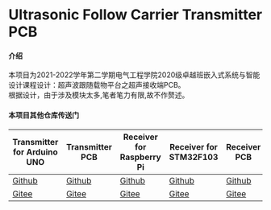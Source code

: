 # Ultrasonic Follow Carrier Transmitter PCB

#### 介绍
本项目为2021-2022学年第二学期电气工程学院2020级卓越班嵌入式系统与智能设计课程设计：超声波跟随载物平台之超声接收端PCB。<br>
根据设计，由于涉及模块太多,笔者笔力有限,故不作赘述。

#### 本项目其他仓库传送门
| Transmitter for Arduino UNO | Transmitter PCB | Receiver for Raspberry Pi | Receiver for STM32F103 | Receiver PCB |
| ---- | ---- | ---- | ---- | ---- |
| [Github](https://github.com/TantalumKevin/UltrasonicFollowCarrierTransmitter-for-ArduinoUNO) | [Github](https://github.com/TantalumKevin/UltrasonicFollowCarrierTransmitter-PCB) | [Github](https://github.com/TantalumKevin/UltrasonicFollowCarrierReceiver-for-RaspberryPi)  | [Github](https://github.com/TantalumKevin/UltrasonicFollowCarrierReceiver-for-STM32F103) | [Github](https://github.com/TantalumKevin/UltrasonicFollowCarrierReceiver-PCB) |
| [Gitee](https://gitee.com/kevin_ud/ultrasonic-follow-carrier-transmitter-for-arduino-uno)  | [Gitee](https://gitee.com/kevin_ud/ultrasonic-follow-carrier-transmitter-pcb) | [Gitee](https://gitee.com/kevin_ud/ultrasonic-follow-carrier)  | [Gitee](https://gitee.com/kevin_ud/ultrasonic-follow-carrier-receiver-for-stm32-f103) | [Gitee](https://gitee.com/kevin_ud/ultrasonic-follow-carrier-receiver-pcb) |